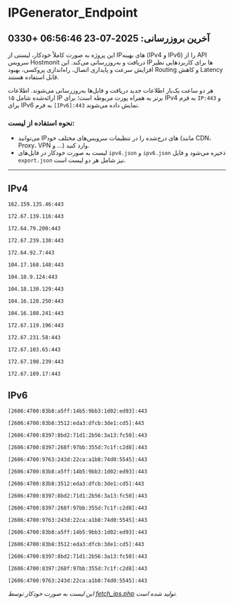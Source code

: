 # IPGenerator_Endpoint

## آخرین بروزرسانی: 2025-07-23 06:56:46 +0330

این پروژه به صورت کاملاً خودکار، لیستی از IPهای بهینه (IPv4 و IPv6) را از API سرویس Hostmonit دریافت و به‌روزرسانی می‌کند. این IPها برای کاربردهایی نظیر افزایش سرعت و پایداری اتصال، راه‌اندازی پروکسی، بهبود Routing و کاهش Latency قابل استفاده هستند.

هر دو ساعت یک‌بار اطلاعات جدید دریافت و فایل‌ها به‌روزرسانی می‌شوند. اطلاعات ارائه‌شده شامل ۱۵ IP برتر به همراه پورت مربوطه است؛ برای IPv4 به فرم `IP:443` و برای IPv6 به فرم `[IPv6]:443` نمایش داده می‌شوند.

### نحوه استفاده از لیست:
- می‌توانید IPهای درج‌شده را در تنظیمات سرویس‌های مختلف خود (مانند CDN، Proxy، VPN و ...) وارد کنید.
- لیست به صورت خودکار در فایل‌های `ipv4.json` و `ipv6.json` ذخیره می‌شود و فایل `export.json` نیز شامل هر دو لیست است.

---

## IPv4
```
162.159.135.46:443
```
```
172.67.139.116:443
```
```
172.64.79.200:443
```
```
172.67.239.130:443
```
```
172.64.92.7:443
```
```
104.17.168.148:443
```
```
104.18.9.124:443
```
```
104.18.130.129:443
```
```
104.16.128.250:443
```
```
104.16.108.241:443
```
```
172.67.119.196:443
```
```
172.67.231.58:443
```
```
172.67.103.65:443
```
```
172.67.190.239:443
```
```
172.67.109.17:443
```

## IPv6
```
[2606:4700:83b8:a5ff:14b5:9bb3:1d02:ed93]:443
```
```
[2606:4700:83b8:3512:eda3:dfcb:3de1:cd5]:443
```
```
[2606:4700:8397:8bd2:71d1:2b56:3a13:fc50]:443
```
```
[2606:4700:8397:268f:97bb:355d:7c1f:c2d8]:443
```
```
[2606:4700:9763:243d:22ca:a1b8:74d0:5545]:443
```
```
[2606:4700:83b8:a5ff:14b5:9bb3:1d02:ed93]:443
```
```
[2606:4700:83b8:3512:eda3:dfcb:3de1:cd5]:443
```
```
[2606:4700:8397:8bd2:71d1:2b56:3a13:fc50]:443
```
```
[2606:4700:8397:268f:97bb:355d:7c1f:c2d8]:443
```
```
[2606:4700:9763:243d:22ca:a1b8:74d0:5545]:443
```
```
[2606:4700:83b8:a5ff:14b5:9bb3:1d02:ed93]:443
```
```
[2606:4700:83b8:3512:eda3:dfcb:3de1:cd5]:443
```
```
[2606:4700:8397:8bd2:71d1:2b56:3a13:fc50]:443
```
```
[2606:4700:8397:268f:97bb:355d:7c1f:c2d8]:443
```
```
[2606:4700:9763:243d:22ca:a1b8:74d0:5545]:443
```

*این لیست به صورت خودکار توسط [fetch_ips.php](scripts/fetch_ips.php) تولید شده است.*
